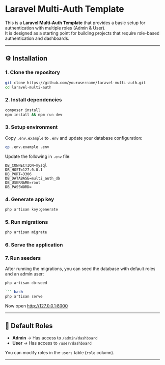 # Laravel Multi-Auth Template

This is a **Laravel Multi-Auth Template** that provides a basic setup
for authentication with multiple roles (Admin & User).\
It is designed as a starting point for building projects that require
role-based authentication and dashboards.

------------------------------------------------------------------------

## ⚙️ Installation

### 1. Clone the repository

``` bash
git clone https://github.com/yourusername/laravel-multi-auth.git
cd laravel-multi-auth
```

### 2. Install dependencies

``` bash
composer install
npm install && npm run dev
```

### 3. Setup environment

Copy `.env.example` to `.env` and update your database configuration:

``` bash
cp .env.example .env
```

Update the following in `.env` file:

    DB_CONNECTION=mysql
    DB_HOST=127.0.0.1
    DB_PORT=3306
    DB_DATABASE=multi_auth_db
    DB_USERNAME=root
    DB_PASSWORD=

### 4. Generate app key

``` bash
php artisan key:generate
```

### 5. Run migrations

``` bash
php artisan migrate
```

### 6. Serve the application

### 7. Run seeders

After running the migrations, you can seed the database with default roles and an admin user:

```bash
php artisan db:seed

``` bash
php artisan serve
```

Now open <http://127.0.0.1:8000>

------------------------------------------------------------------------

## 👤 Default Roles

-   **Admin** → Has access to `/admin/dashboard`
-   **User** → Has access to `/user/dashboard`

You can modify roles in the `users` table (`role` column).

------------------------------------------------------------------------


